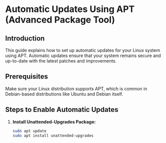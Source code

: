 # Automatic Updates Using APT (Advanced Package Tool)

## Introduction
This guide explains how to set up automatic updates for your Linux system using APT. Automatic updates ensure that your system remains secure and up-to-date with the latest patches and improvements.

## Prerequisites
Make sure your Linux distribution supports APT, which is common in Debian-based distributions like Ubuntu and Debian itself.

## Steps to Enable Automatic Updates

1. **Install Unattended-Upgrades Package:**
   ```bash
   sudo apt update
   sudo apt install unattended-upgrades
